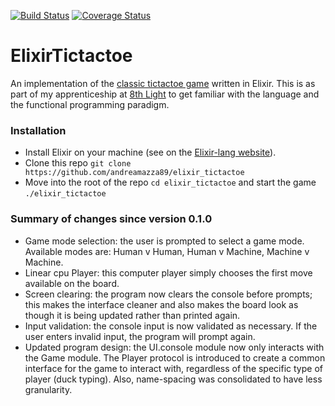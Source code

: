 [![Build Status](https://travis-ci.org/andreamazza89/elixir_tictactoe.svg?branch=master)](https://travis-ci.org/andreamazza89/elixir_tictactoe) 
[![Coverage Status](https://coveralls.io/repos/github/andreamazza89/elixir_tictactoe/badge.svg?branch=master)](https://coveralls.io/github/andreamazza89/elixir_tictactoe?branch=master)
# ElixirTictactoe 

An implementation of the [classic tictactoe game](https://en.wikipedia.org/wiki/Tic-tac-toe)
written in Elixir. This is as part of my apprenticeship at [8th Light](https://8thlight.com/)
to get familiar with the language and the functional programming paradigm.

### Installation

- Install Elixir on your machine (see on the [Elixir-lang website](http://elixir-lang.org/install.html)).
- Clone this repo `git clone https://github.com/andreamazza89/elixir_tictactoe`
- Move into the root of the repo `cd elixir_tictactoe` and start the game `./elixir_tictactoe`

### Summary of changes since version 0.1.0

- Game mode selection: the user is prompted to select a game mode. Available modes
are: Human v Human, Human v Machine, Machine v Machine.
- Linear cpu Player: this computer player simply chooses the first move available
on the board.
- Screen clearing: the program now clears the console before prompts; this makes 
the interface cleaner and also makes the board look as though it is being updated
rather than printed again.
- Input validation: the console input is now validated as necessary. If the user
enters invalid input, the program will prompt again.
- Updated program design: the UI.console module now only interacts with
the Game module. The Player protocol is introduced to create a common interface 
for the game to interact with, regardless of the specific type of player (duck
typing). Also, name-spacing was consolidated to have less granularity.
